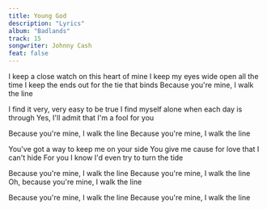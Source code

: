 ```yaml
---
title: Young God
description: "Lyrics"
album: "Badlands"
track: 15
songwriter: Johnny Cash
feat: false
---
```


<p className="intro">
I keep a close watch on this heart of mine
I keep my eyes wide open all the time
I keep the ends out for the tie that binds
Because you're mine, I walk the line
</p>
<p className="verse-one">
I find it very, very easy to be true
I find myself alone when each day is through
Yes, I'll admit that I'm a fool for you
</p>

<p className="chorus">
Because you're mine, I walk the line
Because you're mine, I walk the line
</p>

<p className="verse-two">
You've got a way to keep me on your side
You give me cause for love that I can't hide
For you I know I'd even try to turn the tide
</p>
<p className="chorus">
Because you're mine, I walk the line
Because you're mine, I walk the line
Oh, because you're mine, I walk the line

</p>
<p className="outro">
Because you're mine, I walk the line
Because you're mine, I walk the line
</p>

